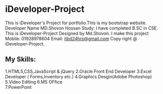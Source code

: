 # iDeveloper-Project
This is iDeveloper's Project for portfolio.This is my bootstrap website.
Developer Name MD.Shovon Hossan
Study: I have completed B.SC in CSE.
This is iDeveloper-Project Designed by Md.Shovon.
I make this project
Mobile: 01928978604
Email: itbd24hrs@gmail.com
Copy right @ iDeveloper-Project.


My Skills:
-----------
1.HTML5,CSS,JavaScript & jQuery
2.Oracle Front End Developer
3.Excel Developer ( Forms,Inventory etc.)
4.Graphics Desgin(Adobe Photoshop) 
5.Video Editing 
6.MS OFfice  
7.PowerPoint

